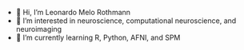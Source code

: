- 👋 Hi, I’m Leonardo Melo Rothmann   
- 👀 I’m interested in neuroscience, computational neuroscience, and neuroimaging
- 🌱 I’m currently learning R, Python, AFNI, and SPM

<!---
Lmrothmann/Lmrothmann is a ✨ special ✨ repository because its `README.md` (this file) appears on your GitHub profile.
You can click the Preview link to take a look at your changes.
--->
